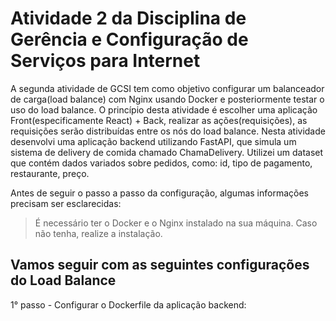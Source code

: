 # Atividade 2 da Disciplina de Gerência e Configuração de Serviços para Internet 
A segunda atividade de GCSI tem como objetivo configurar um balanceador de carga(load balance) com Nginx usando Docker e posteriormente testar o uso do load balance. O princípio desta atividade é escolher uma aplicação Front(especificamente React) + Back, realizar as ações(requisições), as requisições serão distribuídas entre os nós do load balance. 
Nesta atividade desenvolvi uma aplicação backend utilizando FastAPI, que simula um sistema de delivery de comida chamado ChamaDelivery. Utilizei um dataset que contém dados variados sobre pedidos, como: id, tipo de pagamento, restaurante, preço. 

Antes de seguir o passo a passo da configuração, algumas informações precisam ser esclarecidas: 
> É necessário ter o Docker e o Nginx instalado na sua máquina. Caso não tenha, realize a instalação. 

## Vamos seguir com as seguintes configurações do Load Balance

1° passo - Configurar o Dockerfile da aplicação backend: